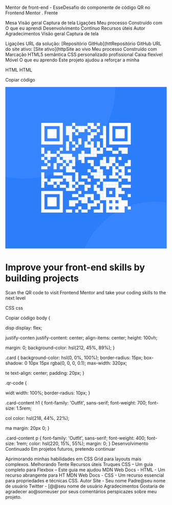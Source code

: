 Mentor de front-end -
EsseDesafio do componente de código QR no Frontend Mentor . Frente

Mesa
Visão geral
Captura de tela
Ligações
Meu processo
Construído com
O que eu aprendi
Desenvolvimento Contínuo
Recursos úteis
Autor
Agradecimentos
Visão geral
Captura de tela

Ligações
URL da solução: [Repositório GitHub](httRepositório GitHub
URL do site ativo: [Site ativo](httpSite ao vivo
Meu processo
Construído com
Marcação HTML5 semântica
CSS personalizado profissional
Caixa flexível
Móvel
O que eu aprendo
Este projeto ajudou a reforçar a minha

HTML
HTML

Copiar código
<div class="card">
  <img src="./images/image-qr-code.png" alt="QR Code" class="qr-code">
  <div class="card-content">
    <h1>Improve your front-end skills by building projects</h1>
    <p>Scan the QR code to visit Frontend Mentor and take your coding skills to the next level</p>
  </div>
</div>
CSS
css

Copiar código
body {
  
  disp
display: flex;
  
  justify-conten
justify-content: center;
  align-items: center;
  height: 100vh;
  
  
margin: 0;
  background-color: hsl(212, 45%, 89%);
}

.card {
  background-color: hsl(0, 0%, 100%);
  border-radius: 15px;
  box-shadow: 0 10px 15px rgba(0, 0, 0, 0.1);
  max-width: 320px;
  
  te
text-align: center;
  padding: 20px;
}

.qr-code {
  
  widt
width: 100%;
  border-radius: 10px;
}

.card-content h1 {
  font-family: 'Outfit', sans-serif;
  font-weight: 700;
  font-size: 1.5rem;
  
  col
color: hsl(218, 44%, 22%);
  
  ma
margin: 20px 0;
}

.card-content p {
  font-family: 'Outfit', sans-serif;
  font-weight: 400;
  font-size: 1rem;
  color: hsl(220, 15%, 55%);
  margin: 0;
}
Desenvolvimento Continuado
Em projetos futuros, pretendo continuar

Aprimorando minhas habilidades em CSS Grid para layouts mais complexos.
Melhorando
Tente
Recursos úteis
Truques CSS – Um guia completo para Flexbox – Este guia me ajudou
MDN Web Docs - HTML - Um recurso abrangente para HT
MDN Web Docs - CSS - Um recurso essencial para propriedades e técnicas CSS.
Autor
Site - Seu nome
Padre@seu nome de usuário
Twitter - [@@seu nome de usuário
Agradecimentos
Gostaria de agradecer ao@someuser por seus comentários perspicazes sobre meu projeto.

